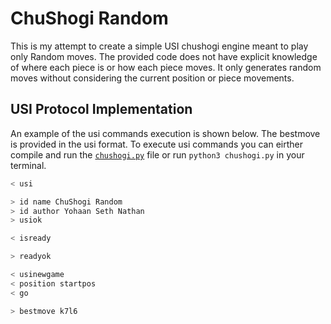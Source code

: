 # ChuShogi Random
This is my attempt to create a simple USI chushogi engine meant to play only Random moves. The provided code does not have explicit knowledge of where each piece is or how each piece moves. It only generates random moves without considering the current position or piece movements.

## USI Protocol Implementation
An example of the usi commands execution is shown below. The bestmove is provided in the usi format. To execute usi commands you can eirther compile and run the [`chushogi.py`](chushogi.py) file or run `python3 chushogi.py` in your terminal.
```bash
< usi

> id name ChuShogi Random
> id author Yohaan Seth Nathan
> usiok

< isready

> readyok

< usinewgame
< position startpos
< go

> bestmove k7l6
```